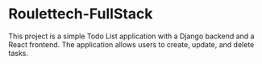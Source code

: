 # Roulettech-FullStack

This project is a simple Todo List application with a Django backend and a React frontend. The application allows users to create, update, and delete tasks.

